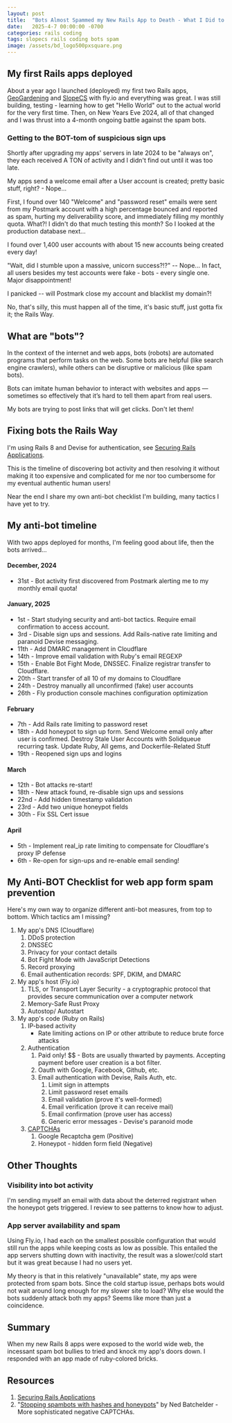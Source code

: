 ```yaml
---
layout: post
title:  "Bots Almost Spammed my New Rails App to Death - What I Did to Stop Them"
date:   2025-4-7 00:00:00 -0700
categories: rails coding
tags: slopecs rails coding bots spam
image: /assets/bd_logo500pxsquare.png
---
```


## My first Rails apps deployed

About a year ago I launched (deployed) my first two Rails apps, [GeoGardening](https://geogardening.app/) and [SlopeCS](https://slopecs.com/) with fly.io and everything was great. I was still building, testing - learning how to get "Hello World" out to the actual world for the very first time. Then, on New Years Eve 2024, all of that changed and I was thrust into a 4-month ongoing battle against the spam bots.

### Getting to the BOT-tom of suspicious sign ups

Shortly after upgrading my apps' servers in late 2024 to be "always on", they each received A TON of activity and I didn't find out until it was too late.

My apps send a welcome email after a User account is created; pretty basic stuff, right? - Nope... 

First, I found over 140 "Welcome" and "password reset" emails were sent from my Postmark account with a high percentage bounced and reported as spam, hurting my deliverability score, and immediately filling my monthly quota. What?! I didn't do that much testing this month? So I looked at the production database next...

I found over 1,400 user accounts with about 15 new accounts being created every day! 

"Wait, did I stumble upon a massive, unicorn success?!?" -- Nope... In fact, all users besides my test accounts were fake - bots - every single one. Major disappointment! 

I panicked -- will Postmark close my account and blacklist my domain?!

No, that's silly, this must happen all of the time, it's basic stuff, just gotta fix it; the Rails Way. 

## What are "bots"?

In the context of the internet and web apps, bots (robots) are automated programs that perform tasks on the web. Some bots are helpful (like search engine crawlers), while others can be disruptive or malicious (like spam bots). 

Bots can imitate human behavior to interact with websites and apps — sometimes so effectively that it’s hard to tell them apart from real users.

My bots are trying to post links that will get clicks. Don't let them!

## Fixing bots the Rails Way

I'm using Rails 8 and Devise for authentication, see [Securing Rails Applications](https://edgeguides.rubyonrails.org/security.html). 

This is the timeline of discovering bot activity and then resolving it without making it too expensive and complicated for me nor too cumbersome for my eventual authentic human users!

Near the end I share my own anti-bot checklist I'm building, many tactics I have yet to try.

## My anti-bot timeline 

With two apps deployed for months, I'm feeling good about life, then the bots arrived...

#### December, 2024 
- 31st - Bot activity first discovered from Postmark alerting me to my monthly email quota!
#### January, 2025 
- 1st - Start studying security and anti-bot tactics. Require email confirmation to access account. 
- 3rd - Disable sign ups and sessions. Add Rails-native rate limiting and paranoid Devise messaging.
- 11th - Add DMARC management in Cloudflare
- 14th - Improve email validation with Ruby's email REGEXP
- 15th - Enable Bot Fight Mode, DNSSEC. Finalize registrar transfer to Cloudflare.
- 20th - Start transfer of all 10 of my domains to Cloudflare
- 24th - Destroy manually all unconfirmed (fake) user accounts 
- 26th - Fly production console machines configuration optimization
#### February 
- 7th - Add Rails rate limiting to password reset
- 18th - Add honeypot to sign up form. Send Welcome email only after user is confirmed. Destroy Stale User Accounts with Solidqueue recurring task. Update Ruby, All gems, and Dockerfile-Related Stuff
- 19th - Reopened sign ups and logins
#### March 
- 12th - Bot attacks re-start!
- 18th - New attack found, re-disable sign ups and sessions
- 22nd - Add hidden timestamp validation
- 23rd - Add two unique honeypot fields
- 30th - Fix SSL Cert issue
#### April 
- 5th - Implement real_ip rate limiting to compensate for Cloudflare's proxy IP defense
- 6th - Re-open for sign-ups and re-enable email sending! 

## My Anti-BOT Checklist for web app form spam prevention

Here's my own way to organize different anti-bot measures, from top to bottom. Which tactics am I missing?

1. My app's DNS (Cloudflare)
    1. DDoS protection
    2. DNSSEC
    3. Privacy for your contact details
    4. Bot Fight Mode with JavaScript Detections 
    5. Record proxying
    6. Email authentication records: SPF, DKIM, and DMARC
2. My app's host (Fly.io)
    1. TLS, or Transport Layer Security - a cryptographic protocol that provides secure communication over a computer network
    2. Memory-Safe Rust Proxy
    3. Autostop/ Autostart
3. My app's code (Ruby on Rails)
    1. IP-based activity
        - Rate limiting actions on IP or other attribute to reduce brute force attacks 
    2. Authentication
        1. Paid only! $$ - Bots are usually thwarted by payments. Accepting payment before user creation is a bot filter.
        2. Oauth with Google, Facebook, Github, etc.
        3. Email authentication with Devise, Rails Auth, etc. 
            1. Limit sign in attempts
            2. Limit password reset emails
            3. Email validation (prove it's well-formed)
            4. Email verification (prove it can receive mail)
            5. Email confirmation (prove user has access)
            7. Generic error messages - Devise's paranoid mode
    3. [CAPTCHAs](https://edgeguides.rubyonrails.org/security.html#captchas)
        1. Google Recaptcha gem (Positive)
        2. Honeypot - hidden form field (Negative)

## Other Thoughts

### Visibility into bot activity

I'm sending myself an email with data about the deterred registrant  when the honeypot gets triggered. I review to see patterns to know how to adjust.

### App server availability and spam

Using Fly.io, I had each on the smallest possible configuration that would still run the apps while keeping costs as low as possible. This entailed the app servers shutting down with inactivity, the result was a slower/cold start but it was great because I had no users yet. 

My theory is that in this relatively "unavailable" state, my aps were protected from spam bots. Since the cold startup issue, perhaps bots would not wait around long enough for my slower site to load? Why else would the bots suddenly attack both my apps? Seems like more than just a coincidence.

## Summary

When my new Rails 8 apps were exposed to the world wide web, the incessant spam bot bullies to tried and knock my app's doors down. I responded with an app made of ruby-colored bricks. 

## Resources

1. [Securing Rails Applications](https://edgeguides.rubyonrails.org/security.html) 
2. "[Stopping spambots with hashes and honeypots](https://nedbatchelder.com/text/stopbots.html)" by Ned Batchelder - More sophisticated negative CAPTCHAs. 
